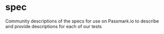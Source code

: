 # spec
Community descriptions of the specs for use on Passmark.io to describe and provide descriptions for each of our tests
